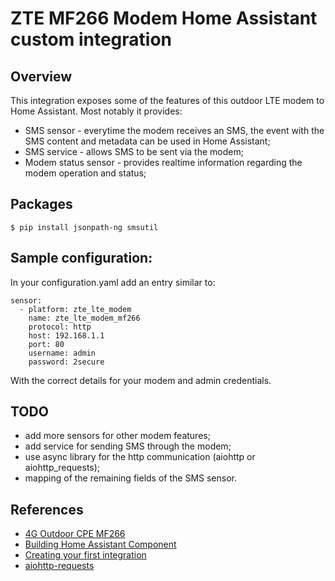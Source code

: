 # ZTE MF266 Modem Home Assistant custom integration

## Overview

This integration exposes some of the features of this outdoor LTE modem to Home Assistant. Most notably it provides:

 * SMS sensor - everytime the modem receives an SMS, the event with the SMS content and metadata can be used in Home Assistant;
 * SMS service - allows SMS to be sent via the modem;
 * Modem status sensor - provides realtime information regarding the modem operation and status;

## Packages

```
$ pip install jsonpath-ng smsutil
```

## Sample configuration:

In your configuration.yaml add an entry similar to:

```
sensor:
  - platform: zte_lte_modem
    name: zte_lte_modem_mf266
    protocol: http
    host: 192.168.1.1
    port: 80
    username: admin
    password: 2secure
```

With the correct details for your modem and admin credentials.

## TODO

 * add more sensors for other modem features;
 * add service for sending SMS through the modem;
 * use async library for the http communication (aiohttp or aiohttp_requests);
 * mapping of the remaining fields of the SMS sensor.

## References

 * [4G Outdoor CPE MF266](https://ztedevices.com/en-eu/4g-outdoor-cpe-mf266/)
 * [Building Home Assistant Component](https://aarongodfrey.dev/home%20automation/building_a_home_assistant_custom_component_part_1/)
 * [Creating your first integration](https://developers.home-assistant.io/docs/creating_component_index/)
 * [aiohttp-requests](https://pypi.org/project/aiohttp-requests/)
